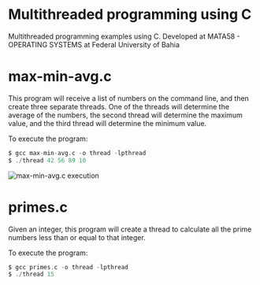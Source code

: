 # Multithreaded programming using C
Multithreaded programming examples using C. Developed at MATA58 - OPERATING SYSTEMS at Federal University of Bahia

# max-min-avg.c

This program will receive a list of numbers on the command line, and then create three separate threads. One of the threads will determine the average of the numbers, the second thread will determine the maximum value, and the third thread will determine the minimum value.

To execute the program:

```c
$ gcc max-min-avg.c -o thread -lpthread
$ ./thread 42 56 89 10
```
![max-min-avg.c execution](https://i.imgur.com/R0mxFCl.gif)

# primes.c

Given an integer, this program will create a thread to calculate all the prime numbers less than or equal to that integer.

To execute the program:

```c
$ gcc primes.c -o thread -lpthread
$ ./thread 15
```
